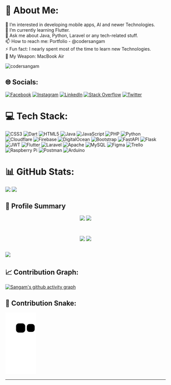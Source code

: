 # 💫 About Me:
👀 I’m interested in developing mobile apps, AI and newer Technologies.<br>🌱 I’m currently learning Flutter.<br>💬 Ask me about Java, Python, Laravel or any tech-related stuff.<br>📫 How to reach me: Portfolio - @codersangam<br>⚡ Fun fact: I nearly spent most of the time to learn new Technologies.<br>🔫 My Weapon: MacBook Air
<p align="left"> <img src="https://komarev.com/ghpvc/?username=codersangam&label=Profile Views&color=orange&style=flat-square" alt="codersangam" /> </p>

## 🌐 Socials:
[![Facebook](https://img.shields.io/badge/Facebook-%231877F2.svg?logo=Facebook&logoColor=white)](https://facebook.com/codersangam) [![Instagram](https://img.shields.io/badge/Instagram-%23E4405F.svg?logo=Instagram&logoColor=white)](https://instagram.com/codersangam) [![LinkedIn](https://img.shields.io/badge/LinkedIn-%230077B5.svg?logo=linkedin&logoColor=white)](https://www.linkedin.com/in/sangam-singh-1b21941a0/) [![Stack Overflow](https://img.shields.io/badge/-Stackoverflow-FE7A16?logo=stack-overflow&logoColor=white)](https://stackoverflow.com/users/14620300) [![Twitter](https://img.shields.io/badge/Twitter-%231DA1F2.svg?logo=Twitter&logoColor=white)](https://twitter.com/codersangam) 

# 💻 Tech Stack:
![CSS3](https://img.shields.io/badge/css3-%231572B6.svg?style=for-the-badge&logo=css3&logoColor=white) ![Dart](https://img.shields.io/badge/dart-%230175C2.svg?style=for-the-badge&logo=dart&logoColor=white) ![HTML5](https://img.shields.io/badge/html5-%23E34F26.svg?style=for-the-badge&logo=html5&logoColor=white) ![Java](https://img.shields.io/badge/java-%23ED8B00.svg?style=for-the-badge&logo=java&logoColor=white) ![JavaScript](https://img.shields.io/badge/javascript-%23323330.svg?style=for-the-badge&logo=javascript&logoColor=%23F7DF1E) ![PHP](https://img.shields.io/badge/php-%23777BB4.svg?style=for-the-badge&logo=php&logoColor=white) ![Python](https://img.shields.io/badge/python-3670A0?style=for-the-badge&logo=python&logoColor=ffdd54) ![Cloudflare](https://img.shields.io/badge/Cloudflare-F38020?style=for-the-badge&logo=Cloudflare&logoColor=white) ![Firebase](https://img.shields.io/badge/firebase-%23039BE5.svg?style=for-the-badge&logo=firebase) ![DigitalOcean](https://img.shields.io/badge/DigitalOcean-%230167ff.svg?style=for-the-badge&logo=digitalOcean&logoColor=white) ![Bootstrap](https://img.shields.io/badge/bootstrap-%23563D7C.svg?style=for-the-badge&logo=bootstrap&logoColor=white) ![FastAPI](https://img.shields.io/badge/FastAPI-005571?style=for-the-badge&logo=fastapi) ![Flask](https://img.shields.io/badge/flask-%23000.svg?style=for-the-badge&logo=flask&logoColor=white) ![JWT](https://img.shields.io/badge/JWT-black?style=for-the-badge&logo=JSON%20web%20tokens) ![Flutter](https://img.shields.io/badge/Flutter-%2302569B.svg?style=for-the-badge&logo=Flutter&logoColor=white) ![Laravel](https://img.shields.io/badge/laravel-%23FF2D20.svg?style=for-the-badge&logo=laravel&logoColor=white) ![Apache](https://img.shields.io/badge/apache-%23D42029.svg?style=for-the-badge&logo=apache&logoColor=white) ![MySQL](https://img.shields.io/badge/mysql-%2300f.svg?style=for-the-badge&logo=mysql&logoColor=white) 	![Figma](https://img.shields.io/badge/figma-%23F24E1E.svg?style=for-the-badge&logo=figma&logoColor=white) ![Trello](https://img.shields.io/badge/Trello-%23026AA7.svg?style=for-the-badge&logo=Trello&logoColor=white) ![Raspberry Pi](https://img.shields.io/badge/-RaspberryPi-C51A4A?style=for-the-badge&logo=Raspberry-Pi) ![Postman](https://img.shields.io/badge/Postman-FF6C37?style=for-the-badge&logo=postman&logoColor=white) ![Arduino](https://img.shields.io/badge/-Arduino-00979D?style=for-the-badge&logo=Arduino&logoColor=white)

# 📊 GitHub Stats:
![](https://github-readme-stats.vercel.app/api?username=codersangam&theme=calm&hide_border=false&include_all_commits=true&count_private=true)
![](https://github-readme-streak-stats.herokuapp.com/?user=codersangam&theme=calm&hide_border=false)<br/>

## 🪪 Profile Summary
<p align="center">
<img width="48%" src="http://github-profile-summary-cards.vercel.app/api/cards/stats?username=codersangam&theme=github_dark"/>
<img width="48%" src="http://github-profile-summary-cards.vercel.app/api/cards/productive-time?username=codersangam&theme=github_dark&utcOffset=8"/>
</p>
<br>
<p align="center">
<img width="48%" src="http://github-profile-summary-cards.vercel.app/api/cards/repos-per-language?username=codersangam&theme=github_dark"/>
<img width="48%" src="http://github-profile-summary-cards.vercel.app/api/cards/most-commit-language?username=codersangam&theme=github_dark"/>
</p>
<br>
<img width="100%" src="http://github-profile-summary-cards.vercel.app/api/cards/profile-details?username=codersangam&theme=github_dark"/>

## 📈 Contribution Graph:
[![Sangam's github activity graph](https://activity-graph.herokuapp.com/graph?username=codersangam&bg_color=0C0404&theme=rogue&color=343432&line=24292e&point=24292e&area=true&hide_border=true)](https://github.com/codersangam/github-readme-activity-graph)

## 🐍 Contribution Snake:
![Snake animation](https://github.com/codersangam/codersangam/blob/output/github-contribution-grid-snake.svg)

---

